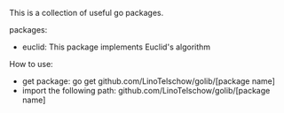 This is a collection of useful go packages.

packages:
- euclid: This package implements Euclid's algorithm

How to use:
- get package: go get github.com/LinoTelschow/golib/[package name]
- import the following path: github.com/LinoTelschow/golib/[package name]
